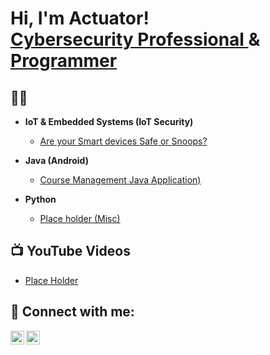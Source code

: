 <h1>Hi, I'm Actuator! <br/><a href="https://github.com/actuator">Cybersecurity Professional </a>& <a href="https://www.linkedin.com/in/">Programmer</a>

<h2>👨‍💻</h2>

- <b>IoT & Embedded Systems (IoT Security)</b>
  - [Are your Smart devices Safe or Snoops?](https://github.com/actuator)
- <b>Java (Android)</b>
  - [Course Management Java Application)](https://github.com/actuator/Course_Management_Android_App)

- <b>Python</b>
  - [Place holder (Misc)](https://github.com/actuator)

<h2>📺 YouTube Videos</h2>

- [Place Holder](https://www.youtube.com/watch?v=)


<h2> 🤳 Connect with me:</h2>

[<img align="left" alt="Actuator | YouTube" width="22px" src="https://cdn.jsdelivr.net/npm/simple-icons@v3/icons/youtube.svg" />][youtube]
[<img align="left" alt="Actuator | LinkedIn" width="22px" src="https://cdn.jsdelivr.net/npm/simple-icons@v3/icons/linkedin.svg" />][linkedin]


[youtube]: https://www.youtube.com/c/
[linkedin]: https://linkedin.com/in/
<!--


Here are some ideas to get you started:

- 🔭 I’m currently working on ...
- 🌱 I’m currently learning ...
- 👯 I’m looking to collaborate on ...
- 🤔 I’m looking for help with ...
- 💬 Ask me about ...
- 📫 How to reach me: ...
- 😄 Pronouns: ...
- ⚡ Fun fact: ...
-->
